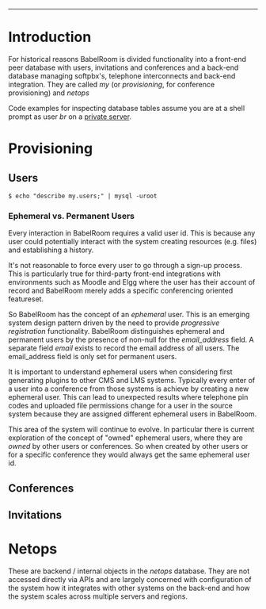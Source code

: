


---

# Introduction #
For historical reasons BabelRoom is divided functionality into a front-end peer database with users, invitations and conferences and a back-end database managing softpbx's, telephone interconnects and back-end integration. They are called _my_ (or _provisioning_, for conference provisioning) and _netops_

Code examples for inspecting database tables assume you are at a shell prompt as user _br_ on a [private server](ServerInstall.md).

# Provisioning #
## Users ##
```
$ echo "describe my.users;" | mysql -uroot 
```
### Ephemeral vs. Permanent Users ###
Every interaction in BabelRoom requires a valid user id. This is because any user could potentially interact with the system creating resources (e.g. files) and establishing a history.

It's not reasonable to force every user to go through a sign-up process. This is particularly true for third-party front-end integrations with environments such as Moodle and Elgg where the user has their account of record and BabelRoom merely adds a specific conferencing oriented featureset.

So BabelRoom has the concept of an _ephemeral_ user. This is an emerging system design pattern driven by the need to provide _progressive registration_ functionality. BabelRoom distinguishes ephemeral and permanent users by the presence of non-null for the _email\_address_ field. A separate field _email_ exists to record the email address of all users. The email\_address field is only set for permanent users.

It is important to understand ephemeral users when considering first generating plugins to other CMS and LMS systems. Typically every enter of a user into a conference from those systems is achieve by creating a new ephemeral user. This can lead to unexpected results where telephone pin codes and uploaded file permissions change for a user in the source system because they are assigned different ephemeral users in BabelRoom.

This area of the system will continue to evolve. In particular there is current exploration of the concept of "owned" ephemeral users, where they are _owned_ by other users or conferences. So when created by other users or for a specific conference they would always get the same ephemeral user id.


## Conferences ##
## Invitations ##

# Netops #
These are backend / internal objects in the _netops_ database. They are not accessed directly via APIs and are largely concerned with configuration of the system how it integrates with other systems on the back-end and how the system scales across multiple servers and regions.